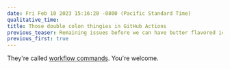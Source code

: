 ```yaml
---
date: Fri Feb 10 2023 15:16:20 -0800 (Pacific Standard Time)
qualitative_time: 
title: Those double colon thingies in GitHub Actions
previous_teaser: Remaining issues before we can have butter flavored ice cream without any pecans
previous_first: true
---
```

They're called [workflow commands](https://docs.github.com/en/actions/using-workflows/workflow-commands-for-github-actions).
You're welcome.

